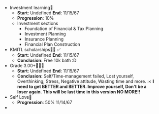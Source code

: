 - Investment learning💸
	- **Start**: Undefined
	  **End**: 11/15/67
	- **Progression**: 10%
	- Investment sections
		- Foundation of Financial & Tax Planning
		- Investment Planning
		- Insurance Planning
		- Financial Plan Construction
- KMITL scholarships🧑‍🎓 ✅ 
	- **Start**: Undefined
	  **End**: 11/15/67
	- **Conclusion**: Free 10k bath :D
- Grade 3.00+🧑‍🎓❎
	- **Start**: Undefined
	  **End**: 11/15/67
	- **Conclusion**: Self/Time-management failed, Lost yourself, Overthinking, Stress, Negative attitude, Wasting time and more. :< **I need to get BETTER and BETTER. Improve yourself, Don't be a loser again. This will be last time in this version NO MORE!!**
- Self Love💖
	- **Progression**: 50% 11/14/67
- 